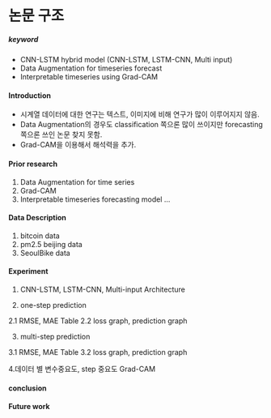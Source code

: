 # 논문 구조



##### keyword 

- CNN-LSTM hybrid model (CNN-LSTM, LSTM-CNN, Multi input)
- Data Augmentation for timeseries forecast
- Interpretable timeseries using Grad-CAM





#### Introduction 

- 시계열 데이터에 대한 연구는 텍스트, 이미지에 비해 연구가 많이 이루어지지 않음.
- Data Augmentation의 경우도 classification 쪽으론 많이 쓰이지만 forecasting 쪽으론 쓰인 논문 찾지 못함.
- Grad-CAM을 이용해서 해석력을 추가.



#### Prior research 

1. Data Augmentation for time series
2. Grad-CAM
3. Interpretable timeseries forecasting model ...



#### Data Description

1. bitcoin data
2. pm2.5 beijing data
3. SeoulBike data



#### Experiment

1. CNN-LSTM, LSTM-CNN, Multi-input Architecture

2. one-step prediction

2.1 RMSE, MAE Table
2.2 loss graph, prediction graph

3. multi-step prediction

3.1 RMSE, MAE Table
3.2 loss graph, prediction graph

4.데이터 별 변수중요도, step 중요도 Grad-CAM




#### conclusion

#### Future work

